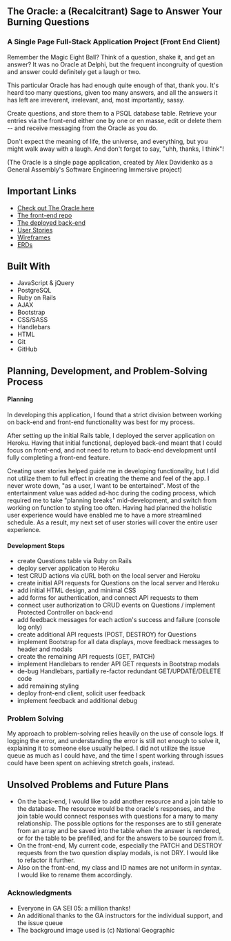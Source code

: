 ## The Oracle: a (Recalcitrant) Sage to Answer Your Burning Questions
### A Single Page Full-Stack Application Project (Front End Client)

Remember the Magic Eight Ball? Think of a question, shake it, and get an answer?
It was no Oracle at Delphi, but the frequent incongruity of question and answer
could definitely get a laugh or two.

This particular Oracle has had enough quite enough of that, thank you. It's heard
too many questions, given too many answers, and all the answers it has left are
irreverent, irrelevant, and, most importantly, sassy.

Create questions, and store them to a PSQL database table. Retrieve your entries
via the front-end either one by one or en masse, edit or delete them -- and
receive messaging from the Oracle as you do. 

Don't expect the meaning of life, the universe, and everything, but you might
walk away with a laugh. And don't forget to say, "uhh, thanks, I think"!

(The Oracle is a single page application, created by Alex Davidenko as a General
Assembly's Software Engineering Immersive project)

## Important Links

* [Check out The Oracle here](https://alexgdav.github.io/project_2_client/)
* [The front-end repo](https://github.com/alexgdav/project_2_client)
* [The deployed back-end](https://young-reef-92206.herokuapp.com/)
* [User Stories](https://github.com/alexgdav/project_2_client/blob/master/user_stories.jpg)
* [Wireframes](https://github.com/alexgdav/project_2_client/blob/master/wireframe.jpg)
* [ERDs](https://github.com/alexgdav/project_2_api/blob/master/erd.jpg)


## Built With

* JavaScript & jQuery
* PostgreSQL
* Ruby on Rails
* AJAX
* Bootstrap
* CSS/SASS
* Handlebars
* HTML
* Git
* GitHub


## Planning, Development, and Problem-Solving Process

#### Planning
In developing this application, I found that a strict division between working
on back-end and front-end functionality was best for my process.

After setting up the initial Rails table, I deployed the server application on
Heroku. Having that initial functional, deployed back-end meant that I could
focus on front-end, and not need to return to back-end development until fully
completing a front-end feature.

Creating user stories helped guide me in developing functionality, but I did not
utilize them to full effect in creating the theme and feel of the app. I never
wrote down, "as a user, I want to be entertained". Most of the entertainment
value was added ad-hoc during the coding process, which required me to take "planning
breaks" mid-development, and switch from working on function to styling too often.
Having had planned the holistic user experience would have enabled me to have a
more streamlined schedule. As a result, my next set of user stories will cover the
entire user experience.


#### Development Steps
* create Questions table via Ruby on Rails
* deploy server application to Heroku
* test CRUD actions via cURL both on the local server and Heroku
* create initial API requests for Questions
on the local server and Heroku
* add initial HTML design, and minimal CSS
* add forms for authentication, and connect API requests to them
* connect user authorization to CRUD events on Questions / implement Protected Controller on back-end
* add feedback messages for each action's success and failure (console log only)
* create additional API requests (POST, DESTROY) for Questions
* implement Bootstrap for all data displays, move feedback messages to header and modals
* create the remaining API requests (GET, PATCH)
* implement Handlebars to render API GET requests in Bootstrap modals
* de-bug Handlebars, partially re-factor redundant GET/UPDATE/DELETE code
* add remaining styling
* deploy front-end client, solicit user feedback
* implement feedback and additional debug

### Problem Solving
My approach to problem-solving relies heavily on the use of console logs. If logging
the error, and understanding the error is still not enough to solve it, explaining it to someone else usually helped. I did not utilize the issue queue as much as I could have, and the time I spent working through issues could have been spent on achieving stretch goals, instead.

## Unsolved Problems and Future Plans

* On the back-end, I would like to add another resource and a join table to the database. The resource would be the oracle's responses, and the join table would connect responses with questions for a many to many relationship. The possible options for the responses are to still generate from an array and be saved into the table when the answer is rendered, or for the table to be prefilled, and for the answers to be sourced from it.
* On the front-end, My current code, especially the PATCH and DESTROY requests from the two question display modals, is not DRY. I would like to refactor it further.
* Also on the front-end, my class and ID names are not uniform in syntax. I would like to rename them accordingly.



### Acknowledgments

* Everyone in GA SEI 05: a million thanks!
* An additional thanks to the GA instructors for the individual support, and the issue queue
* The background image used is (c) National Geographic
